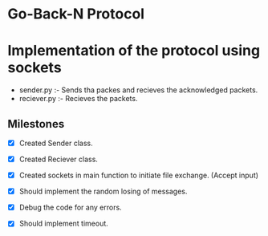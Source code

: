 # Go-Back-N Protocol

# Implementation of the protocol using sockets

- sender.py :- Sends tha packes and recieves the acknowledged packets.
- reciever.py :- Recieves the packets.

## Milestones
- [x] Created Sender class.
- [x] Created Reciever class.
- [x] Created sockets in main function to initiate file exchange. (Accept input)
- [x] Should implement the random losing of messages.
- [x] Debug the code for any errors. 
- [x] Should implement timeout.

